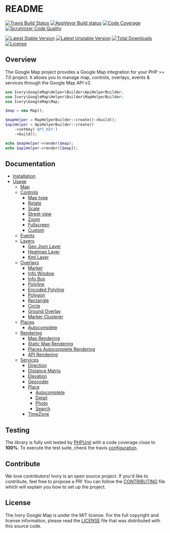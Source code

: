 # README

[![Travis Build Status](https://travis-ci.org/egeloen/ivory-google-map.svg?branch=master)](http://travis-ci.org/egeloen/ivory-google-map)
[![AppVeyor Build status](https://ci.appveyor.com/api/projects/status/x981x6n27d0wpf0t/branch/master?svg=true)](https://ci.appveyor.com/project/egeloen/ivory-google-map/branch/master)
[![Code Coverage](https://scrutinizer-ci.com/g/egeloen/ivory-google-map/badges/coverage.png?b=master)](https://scrutinizer-ci.com/g/egeloen/ivory-google-map/?branch=master)
[![Scrutinizer Code Quality](https://scrutinizer-ci.com/g/egeloen/ivory-google-map/badges/quality-score.png?b=master)](https://scrutinizer-ci.com/g/egeloen/ivory-google-map/?branch=master)

[![Latest Stable Version](https://poser.pugx.org/egeloen/google-map/v/stable.svg)](https://packagist.org/packages/egeloen/google-map)
[![Latest Unstable Version](https://poser.pugx.org/egeloen/google-map/v/unstable.svg)](https://packagist.org/packages/egeloen/google-map)
[![Total Downloads](https://poser.pugx.org/egeloen/google-map/downloads.svg)](https://packagist.org/packages/egeloen/google-map)
[![License](https://poser.pugx.org/egeloen/google-map/license.svg)](https://packagist.org/packages/egeloen/google-map)

## Overview

The Google Map project provides a Google Map integration for your PHP >= 7.0 project. It allows you to manage map, controls, overlays, events & services through the Google Map API v3.

``` php
use Ivory\GoogleMap\Helper\Builder\ApiHelperBuilder;
use Ivory\GoogleMap\Helper\Builder\MapHelperBuilder;
use Ivory\GoogleMap\Map;

$map = new Map();

$mapHelper = MapHelperBuilder::create()->build();
$apiHelper = ApiHelperBuilder::create()
    ->setKey('API_KEY')
    ->build();

echo $mapHelper->render($map);
echo $apiHelper->render([$map]);
```

## Documentation

   - [Installation](/doc/installation.md)
   - [Usage](/doc/usage.md)
      - [Map](/doc/map.md)
      - [Controls](/doc/control/index.md)
         - [Map type](/doc/control/map_type.md)
         - [Rotate](/doc/control/rotate.md)
         - [Scale](/doc/control/scale.md)
         - [Street view](/doc/control/street_view.md)
         - [Zoom](/doc/control/zoom.md)
         - [Fullscreen](/doc/control/fullscreen.md)
         - [Custom](/doc/control/custom.md)
      - [Events](/doc/event.md)
      - [Layers](/doc/layer/index.md)
         - [Geo Json Layer](/doc/layer/geo_json_layer.md)
         - [Heatmap Layer](/doc/layer/heatmap_layer.md)
         - [Kml Layer](/doc/layer/kml_layer.md)
      - [Overlays](/doc/overlay/index.md)
         - [Marker](/doc/overlay/marker.md)
         - [Info Window](/doc/overlay/info_window.md)
         - [Info Box](/doc/overlay/info_box.md)
         - [Polyline](/doc/overlay/polyline.md)
         - [Encoded Polyline](/doc/overlay/encoded_polyline.md)
         - [Polygon](/doc/overlay/polygon.md)
         - [Rectangle](/doc/overlay/rectangle.md)
         - [Circle](/doc/overlay/circle.md)
         - [Ground Overlay](/doc/overlay/ground_overlay.md)
         - [Marker Clusterer](/doc/overlay/marker_clusterer.md)
      - [Places](/doc/place/index.md)
         - [Autocomplete](/doc/place/autocomplete.md)
      - [Rendering](/doc/helper/index.md)
         - [Map Rendering](/doc/helper/map.md)
         - [Static Map Rendering](/doc/helper/static_map.md)
         - [Places Autocomplete Rendering](/doc/helper/place_autocomplete.md)
         - [API Rendering](/doc/helper/api.md)
      - [Services](/doc/service/index.md)
         - [Direction](/doc/service/direction/direction.md)
         - [Distance Matrix](/doc/service/distance_matrix/distance_matrix.md)
         - [Elevation](/doc/service/elevation/elevation.md)
         - [Geocoder](/doc/service/geocoder/geocoder.md)
         - [Place](/doc/service/place/index.md)
            - [Autocomplete](/doc/service/place/autocomplete/place_autocomplete.md)
            - [Detail](/doc/service/place/detail/place_detail.md)
            - [Photo](/doc/service/place/photo/place_photo.md)
            - [Search](/doc/service/place/search/place_search.md)
         - [TimeZone](/doc/service/timezone/place_timezone.md)

## Testing

The library is fully unit tested by [PHPUnit](http://www.phpunit.de/) with a code coverage close to **100%**. To
execute the test suite, check the travis [configuration](/.travis.yml).

## Contribute

We love contributors! Ivory is an open source project. If you'd like to contribute, feel free to propose a PR! You
can follow the [CONTRIBUTING](/CONTRIBUTING.md) file which will explain you how to set up the project.

## License

The Ivory Google Map is under the MIT license. For the full copyright and license information, please read the
[LICENSE](/LICENSE) file that was distributed with this source code.
